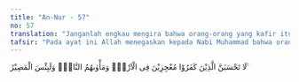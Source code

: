 ```yaml
---
title: "An-Nur - 57"
no: 57
translation: "Janganlah engkau mengira bahwa orang-orang yang kafir itu dapat luput dari siksaan Allah di bumi; sedang tempat kembali mereka (di akhirat) adalah neraka. Dan itulah seburuk-buruk tempat kembali."
tafsir: "Pada ayat ini Allah menegaskan kepada Nabi Muhammad bahwa orang-orang kafir itu tidak akan dapat menghindarkan diri dari siksa Allah bila Allah menghendaki kebinasaan mereka atau keruntuhan kekuasaan mereka. Oleh sebab itu janganlah terlalu memperhitungkan kekuatan mereka selama kaum Muslimin tetap memelihara kondisi mereka dengan ketiga syarat yang dikemukakan pada ayat 56. Mereka pasti menemui akibat dari kedurhakaan dan keingkaran mereka baik di dunia maupun di akhirat. Di akhirat mereka akan ditempatkan dalam neraka Jahanam dan itu seburuk-buruk tempat kembali."
---
```


لَا تَحْسَبَنَّ الَّذِيْنَ كَفَرُوْا مُعْجِزِيْنَ فِى الْاَرْضِۚ وَمَأْوٰىهُمُ النَّارُۗ وَلَبِئْسَ الْمَصِيْرُ ࣖ
